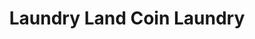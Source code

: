 ---
title: "Laundry Land Coin Laundry"
url: /clemmons/laundry-land-coin-laundry/
shop: Wäscherei
---